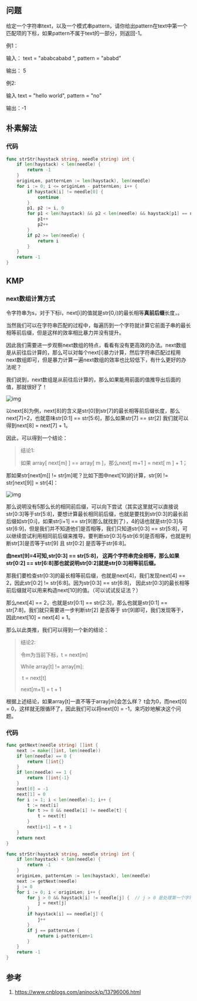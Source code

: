 ## 问题

给定一个字符串text，以及一个模式串pattern，请你给出pattern在text中第一个匹配项的下标，如果pattern不属于text的一部分，则返回-1。

例1：

输入： text = "ababcababd ", pattern = "ababd"

输出： 5

例2:

输入 text = "hello world", pattern = "no"

输出：-1

## 朴素解法

### 代码

```go
func strStr(haystack string, needle string) int {
    if len(haystack) < len(needle) {
        return -1
    }
    originLen, patternLen := len(haystack), len(needle)
    for i := 0; i <= originLen - patternLen; i++ {
        if haystack[i] != needle[0] {
            continue
        }
        p1, p2 := i, 0
        for p1 < len(haystack) && p2 < len(needle) && haystack[p1] == needle[p2] {
            p1++
            p2++
        }
        if p2 >= len(needle) {
            return i
        }
    }
    return -1
}
```



## KMP



### next数组计算方式

令字符串为s，对于下标i，next[i]的值就是str[0,i)的最长相等**真前后缀**长度，。

当然我们可以在字符串匹配的过程中，每遍历到一个字符就计算它前面子串的最长相等前后缀，但是这样的效率相比暴力并没有提升。

因此我们需要进一步观察next数组的特点，看看有没有更高效的办法。next数组是从前往后计算的，那么可以对每个next[i]暴力计算，然后字符串匹配过程用next数组即可，但是暴力计算一遍next数组的效率也比较低下，有什么更好的办法呢？

我们说到，next数组是从前往后计算的，那么如果能用前面的值推导出后面的值，那就很好了！

![img](https://oss.seineo.cn/images/202406151707714.png)

以next[8]为例，next[8]的含义是str[0]到str[7]的最长相等前后缀长度，那么next[7]=2，也就意味str[0:1] == str[5:6]，那么如果str[7] == str[2] 我们就可以得到next[8] = next[7] + 1。

因此，可以得到一个结论：

>结论1:
>
>如果 array[ next[m] ] == array[ m ]，那么next[ m+1 ] = next[ m ] + 1；



那如果str[next[m]] != str[m]呢？比如下图中next[10]的计算，str[9] != str[next[9]] = str[4]：

![img](https://oss.seineo.cn/images/202406151722346.png)



那么说明没有5那么长的相同前后缀，可以向下尝试（其实这里就可以直接说str[0:3]等于str[5:8]，要想计算最长相同前后缀，也就是要找到str[0:3]的最长前后缀如str[0:i]，如果str[i+1] == str[9]那么就找到了），4的话也就是str[0:3]与str[6:9]，但是我们并不知道他们是否相等，我们只知道str[0:3] == str[5:8]，可以继续尝试利用相同前后缀来推导。要判断str[0:3]与str[6:9]是否相等，也就是判断str[3]是否等于str[9] 且 str[0:2] 是否等于str[6:8]。

**由next[9]=4可知,str[0:3] == str[5:8]， 这两个字符串完全相等，那么如果str[0:2] == str[6:8]那也就说明str[0:2]就是str[0:3]相等前后缀。**

那我们要检查str[0:3]的最长相等前后缀，也就是next[4]，我们发现next[4] == 2，因此str[0:2] != str[6:8]。因为str[0:3] == str[6:8]， 因此str[0:3]的最长相等前后缀就可以用来构造next[10]的值。（可以试试反证法？）

那么next[4] == 2，也就是str[0:1] == str[2:3]，那么也就是str[0:1] == str[7:8]，我们就只需要进一步判断str[2] 是否等于 str[9]即可，我们发现等于， 因此next[10] = next[4] + 1。

那么以此类推，我们可以得到一个新的结论：

> 结论2:
>
> 令m为当前下标，t = next[m]
>
> While array[t] != array[m]:
>
> ​	t = next[t]
>
> next[m+1] = t + 1

根据上述结论，如果array[t]一直不等于array[m]会怎么样？ t会为0，而next[0] = 0，这样就无限循环了，因此我们可以将next[0] = -1，来巧妙地解决这个问题。

### 代码

```go
func getNext(needle string) []int {
	next := make([]int, len(needle))
    if len(needle) == 0 {
        return []int{}
    }
    if len(needle) == 1 {
        return []int{-1}
    }
	next[0] = -1
	next[1] = 0
	for i := 1; i < len(needle)-1; i++ {
		t := next[i]
		for t >= 0 && needle[i] != needle[t] {
			t = next[t]
		}
		next[i+1] = t + 1
	}
	return next
}

func strStr(haystack string, needle string) int {
    if len(haystack) < len(needle) {
        return -1
    }
    originLen, patternLen := len(haystack), len(needle)
    next := getNext(needle)
    j := 0
    for i := 0; i < originLen; i++ {
        for j > 0 && haystack[i] != needle[j] {  // j > 0 是处理第一个字符，此时如果不等，next[0] = -1 无法进一步比较
            j = next[j]
        }
        if haystack[i] == needle[j] {
            j++
        }
        if j == patternLen {
            return i-patternLen+1
        }
    }
    return -1
}
```



## 参考

1. https://www.cnblogs.com/aninock/p/13796006.html